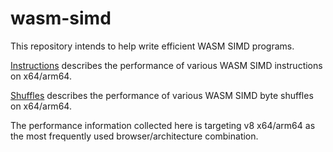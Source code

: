 # wasm-simd

This repository intends to help write efficient WASM SIMD programs.

[Instructions](Instructions.md) describes the performance of various WASM SIMD instructions on x64/arm64.

[Shuffles](Shuffles.md) describes the performance of various WASM SIMD byte shuffles on x64/arm64.

The performance information collected here is targeting v8 x64/arm64 as the most frequently used browser/architecture combination.
